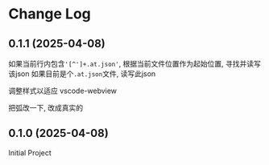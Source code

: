 # Change Log




## 0.1.1 (2025-04-08)

如果当前行内包含`'[^']+.at.json'`, 根据当前文件位置作为起始位置, 寻找并读写该json
如果目前是个`.at.json`文件, 读写此json

调整样式以适应 vscode-webview

把弧改一下, 改成真实的

## 0.1.0 (2025-04-08)

Initial Project